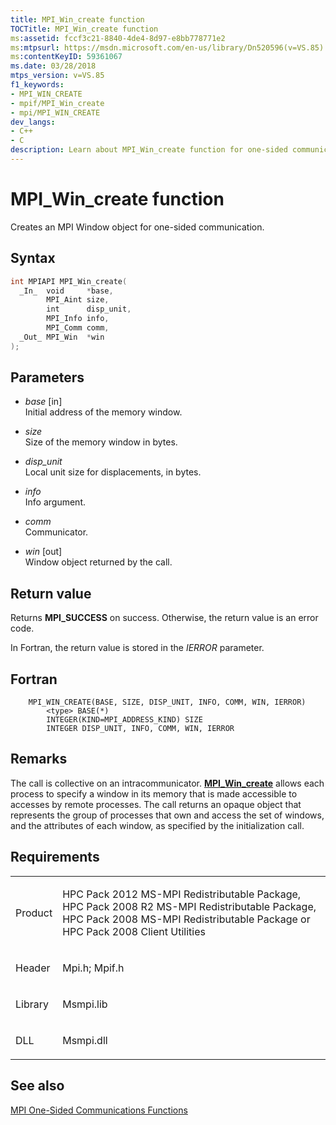 ```yaml
---
title: MPI_Win_create function
TOCTitle: MPI_Win_create function
ms:assetid: fccf3c21-8840-4de4-8d97-e8bb778771e2
ms:mtpsurl: https://msdn.microsoft.com/en-us/library/Dn520596(v=VS.85)
ms:contentKeyID: 59361067
ms.date: 03/28/2018
mtps_version: v=VS.85
f1_keywords:
- MPI_WIN_CREATE
- mpif/MPI_Win_create
- mpi/MPI_WIN_CREATE
dev_langs:
- C++
- C
description: Learn about MPI_Win_create function for one-sided communication on Microsoft's official site. Understand syntax, parameters, and return values.
---
```


# MPI\_Win\_create function

Creates an MPI Window object for one-sided communication.

## Syntax

``` c++
int MPIAPI MPI_Win_create(
  _In_  void     *base,
        MPI_Aint size,
        int      disp_unit,
        MPI_Info info,
        MPI_Comm comm,
  _Out_ MPI_Win  *win
);
```

## Parameters

  - *base* \[in\]  
    Initial address of the memory window.

  - *size*  
    Size of the memory window in bytes.

  - *disp\_unit*  
    Local unit size for displacements, in bytes.

  - *info*  
    Info argument.

  - *comm*  
    Communicator.

  - *win* \[out\]  
    Window object returned by the call.

## Return value

Returns **MPI\_SUCCESS** on success. Otherwise, the return value is an error code.

In Fortran, the return value is stored in the *IERROR* parameter.

## Fortran

``` FORTRAN
    MPI_WIN_CREATE(BASE, SIZE, DISP_UNIT, INFO, COMM, WIN, IERROR)
        <type> BASE(*)
        INTEGER(KIND=MPI_ADDRESS_KIND) SIZE
        INTEGER DISP_UNIT, INFO, COMM, WIN, IERROR
```

## Remarks

The call is collective on an intracommunicator. [**MPI\_Win\_create**](mpi-win-create-function.md) allows each process to specify a window in its memory that is made accessible to accesses by remote processes. The call returns an opaque object that represents the group of processes that own and access the set of windows, and the attributes of each window, as specified by the initialization call.

## Requirements

<table>
<colgroup>
<col/>
<col/>
</colgroup>
<tbody>
<tr class="odd">
<td><p>Product</p></td>
<td><p>HPC Pack 2012 MS-MPI Redistributable Package, HPC Pack 2008 R2 MS-MPI Redistributable Package, HPC Pack 2008 MS-MPI Redistributable Package or HPC Pack 2008 Client Utilities</p></td>
</tr>
<tr class="even">
<td><p>Header</p></td>
<td>Mpi.h;
Mpif.h</td>
</tr>
<tr class="odd">
<td><p>Library</p></td>
<td>Msmpi.lib</td>
</tr>
<tr class="even">
<td><p>DLL</p></td>
<td>Msmpi.dll</td>
</tr>
</tbody>
</table>


## See also

[MPI One-Sided Communications Functions](mpi-one-sided-communications-functions.md)

